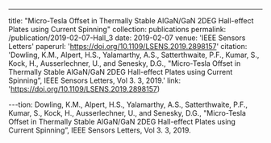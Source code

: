 ---
title: "Micro-Tesla Offset in Thermally Stable AlGaN/GaN 2DEG Hall-effect Plates using Current Spinning"
collection: publications
permalink: /publication/2019-02-07-Hall_3
date: 2019-02-07
venue: 'IEEE Sensors Letters'
paperurl: 'https://doi.org/10.1109/LSENS.2019.2898157'
citation: 'Dowling, K.M., Alpert, H.S., Yalamarthy, A.S., Satterthwaite, P.F., Kumar, S., Kock, H., Ausserlechner, U., and Senesky, D.G., &quot;Micro-Tesla Offset in Thermally Stable AlGaN/GaN 2DEG Hall-effect Plates using Current Spinning”, IEEE Sensors Letters, Vol 3. 3, 2019.'
link: 'https://doi.org/10.1109/LSENS.2019.2898157)

---tion: Dowling, K.M., Alpert, H.S., Yalamarthy, A.S., Satterthwaite, P.F., Kumar, S., Kock, H., Ausserlechner, U., and Senesky, D.G., "Micro-Tesla Offset in Thermally Stable AlGaN/GaN 2DEG Hall-effect Plates using Current Spinning”, IEEE Sensors Letters, Vol 3. 3, 2019.